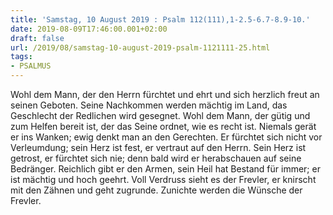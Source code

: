 ```yaml
---
title: 'Samstag, 10 August 2019 : Psalm 112(111),1-2.5-6.7-8.9-10.'
date: 2019-08-09T17:46:00.001+02:00
draft: false
url: /2019/08/samstag-10-august-2019-psalm-1121111-25.html
tags: 
- PSALMUS
---
```


Wohl dem Mann, der den Herrn fürchtet und ehrt und sich herzlich freut an seinen Geboten. Seine Nachkommen werden mächtig im Land, das Geschlecht der Redlichen wird gesegnet. Wohl dem Mann, der gütig und zum Helfen bereit ist, der das Seine ordnet, wie es recht ist. Niemals gerät er ins Wanken; ewig denkt man an den Gerechten. Er fürchtet sich nicht vor Verleumdung; sein Herz ist fest, er vertraut auf den Herrn. Sein Herz ist getrost, er fürchtet sich nie; denn bald wird er herabschauen auf seine Bedränger. Reichlich gibt er den Armen, sein Heil hat Bestand für immer; er ist mächtig und hoch geehrt. Voll Verdruss sieht es der Frevler, er knirscht mit den Zähnen und geht zugrunde. Zunichte werden die Wünsche der Frevler.